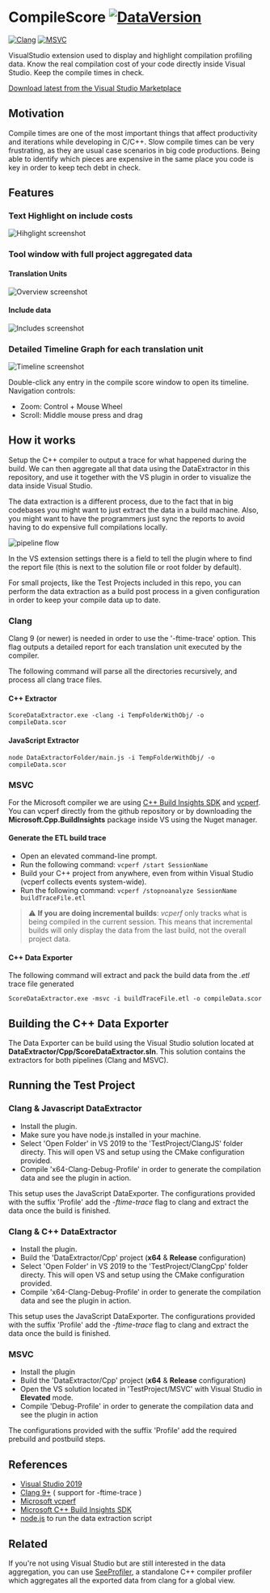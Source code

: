 # CompileScore [![DataVersion](https://img.shields.io/badge/Data_Version-3-green)]() 

[![Clang](https://img.shields.io/badge/Clang-Full-green)]() [![MSVC](https://img.shields.io/badge/MSVC-Partial-yellow)]() 

VisualStudio extension used to display and highlight compilation profiling data. Know the real compilation cost of your code directly inside Visual Studio. Keep the compile times in check. 

[Download latest from the Visual Studio Marketplace](https://marketplace.visualstudio.com/items?itemName=RamonViladomat.CompileScore)

## Motivation

Compile times are one of the most important things that affect productivity and iterations while developing in C/C++. Slow compile times can be very frustrating, as they are usual case scenarios in big code productions. Being able to identify which pieces are expensive in the same place you code is key in order to keep tech debt in check.

## Features

### Text Highlight on include costs
![Hihglight screenshot](https://github.com/Viladoman/CompileScore/wiki/data/highlightScreenshot.png?raw=true)

### Tool window with full project aggregated data

#### Translation Units
![Overview screenshot](https://github.com/Viladoman/CompileScore/wiki/data/overview.png?raw=true)

#### Include data
![Includes screenshot](https://github.com/Viladoman/CompileScore/wiki/data/includes.png?raw=true)

### Detailed Timeline Graph for each translation unit
![Timeline screenshot](https://github.com/Viladoman/CompileScore/wiki/data/timeline.png?raw=true)

Double-click any entry in the compile score window to open its timeline. 
Navigation controls:
- Zoom: Control + Mouse Wheel
- Scroll: Middle mouse press and drag

## How it works

Setup the C++ compiler to output a trace for what happened during the build. We can then aggregate all that data using the DataExtractor in this repository, and use it together with the VS plugin in order to visualize the data inside Visual Studio. 

The data extraction is a different process, due to the fact that in big codebases you might want to just extract the data in a build machine. Also, you might want to have the programmers just sync the reports to avoid having to do expensive full compilations locally. 

![pipeline flow](https://github.com/Viladoman/CompileScore/wiki/data/Dataextraction.png?raw=true)

In the VS extension settings there is a field to tell the plugin where to find the report file (this is next to the solution file or root folder by default). 

For small projects, like the Test Projects included in this repo, you can perform the data extraction as a build post process in a given configuration in order to keep your compile data up to date.

### Clang

Clang 9 (or newer) is needed in order to use the '-ftime-trace' option. This flag outputs a detailed report for each translation unit executed by the compiler.

The following command will parse all the directories recursively, and process all clang trace files. 
#### C++ Extractor
```
ScoreDataExtractor.exe -clang -i TempFolderWithObj/ -o compileData.scor
```
#### JavaScript Extractor
```
node DataExtractorFolder/main.js -i TempFolderWithObj/ -o compileData.scor
```

### MSVC

For the Microsoft compiler we are using [C++ Build Insights SDK](https://docs.microsoft.com/cpp/build-insights/get-started-with-cpp-build-insights) and [vcperf](https://github.com/microsoft/vcperf). You can vcperf directly from the github repository or by downloading the **Microsoft.Cpp.BuildInsights** package inside VS using the Nuget manager.

#### Generate the ETL build trace
- Open an elevated command-line prompt.
- Run the following command: ```vcperf /start SessionName```
- Build your C++ project from anywhere, even from within Visual Studio (vcperf collects events system-wide).
- Run the following command: ```vcperf /stopnoanalyze SessionName buildTraceFile.etl```

> :warning: **If you are doing incremental builds**: *vcperf* only tracks what is being compiled in the current session. This means that incremental builds will only display the data from the last build, not the overall project data. 

#### C++ Data Exporter
The following command will extract and pack the build data from the *.etl* trace file generated
```
ScoreDataExtractor.exe -msvc -i buildTraceFile.etl -o compileData.scor
```

## Building the C++ Data Exporter

The Data Exporter can be build using the Visual Studio solution located at **DataExtractor/Cpp/ScoreDataExtractor.sln**. This solution contains the extractors for both pipelines (Clang and MSVC). 

## Running the Test Project 

### Clang & Javascript DataExtractor
- Install the plugin. 
- Make sure you have node.js installed in your machine. 
- Select 'Open Folder' in VS 2019 to the 'TestProject/ClangJS' folder directy. This will open VS and setup using the CMake configuration provided. 
- Compile 'x64-Clang-Debug-Profile' in order to generate the compilation data and see the plugin in action.

This setup uses the JavaScript DataExporter.
The configurations provided with the suffix 'Profile' add the *-ftime-trace* flag to clang and extract the data once the build is finished. 

### Clang & C++ DataExtractor
- Install the plugin. 
- Build the 'DataExtractor/Cpp' project (**x64** & **Release** configuration)
- Select 'Open Folder' in VS 2019 to the 'TestProject/ClangCpp' folder directy. This will open VS and setup using the CMake configuration provided. 
- Compile 'x64-Clang-Debug-Profile' in order to generate the compilation data and see the plugin in action.

This setup uses the JavaScript DataExporter.
The configurations provided with the suffix 'Profile' add the *-ftime-trace* flag to clang and extract the data once the build is finished. 

### MSVC
- Install the plugin
- Build the 'DataExtractor/Cpp' project (**x64** & **Release** configuration)
- Open the VS solution located in 'TestProject/MSVC' with Visual Studio in **Elevated** mode.
- Compile 'Debug-Profile' in order to generate the compilation data and see the plugin in action

The configurations provided with the suffix 'Profile' add the required prebuild and postbuild steps.

## References
- [Visual Studio 2019](https://visualstudio.microsoft.com/vs/)
- [Clang 9+](https://releases.llvm.org/download.html) ( support for -ftime-trace ) 
- [Microsoft vcperf](https://github.com/microsoft/vcperf)
- [Microsoft C++ Build Insights SDK](https://docs.microsoft.com/cpp/build-insights/get-started-with-cpp-build-insights)
- [node.js](https://nodejs.org/) to run the data extraction script

## Related 

If you're not using Visual Studio but are still interested in the data aggregation, you can use [SeeProfiler](https://github.com/Viladoman/SeeProfiler), a standalone C++ compiler profiler which aggregates all the exported data from clang for a global view.
